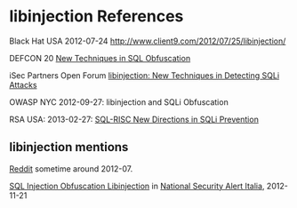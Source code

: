 libinjection References
===========================

Black Hat USA 2012-07-24
http://www.client9.com/2012/07/25/libinjection/

DEFCON 20
[New Techniques in SQL Obfuscation](http://www.client9.com/2012/07/27/new-techniques-in-sql-obfuscation/)

iSec Partners Open Forum
[libinjection: New Techniques in Detecting SQLi Attacks](http://www.client9.com/2012/09/06/libinjection-new-techniques-in-detecting-sqli-attacks/)

OWASP NYC 2012-09-27:
libinjection and SQLi Obfuscation

RSA USA: 2013-02-27:
[SQL-RISC New Directions in SQLi Prevention](http://www.client9.com/2013/02/27/sql-risc-new-directions-in-sqli-prevention/)


libinjection mentions
---------------------------

[Reddit](http://www.reddit.com/r/netsec/comments/x5pmr/libinjection_c_library_to_detect_sqli_attacks/)
sometime around 2012-07.

[SQL Injection Obfuscation Libinjection](http://www.nsai.it/2012/11/21/sql-injection-obfuscation-libinjection/) in [National Security Alert Italia](http://www.nsai.it/), 2012-11-21
